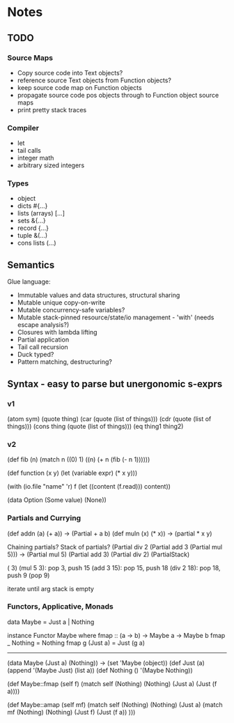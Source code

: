 # Notes

## TODO

### Source Maps

 - Copy source code into Text objects?
 - reference source Text objects from Function objects?
 - keep source code map on Function objects
 - propagate source code pos objects through to Function object source maps
 - print pretty stack traces

### Compiler

 - let
 - tail calls
 - integer math
 - arbitrary sized integers

### Types

 - object
 - dicts #{...}
 - lists (arrays) [...]
 - sets &{...}
 - record {...}
 - tuple &(...)
 - cons lists (...)

## Semantics

Glue language:
 - Immutable values and data structures, structural sharing
 - Mutable unique copy-on-write
 - Mutable concurrency-safe variables?
 - Mutable stack-pinned resource/state/io management - 'with' (needs escape analysis?)
 - Closures with lambda lifting
 - Partial application
 - Tail call recursion
 - Duck typed?
 - Pattern matching, destructuring?

## Syntax - easy to parse but unergonomic s-exprs

### v1

(atom sym)
(quote thing)
(car (quote (list of things)))
(cdr (quote (list of things)))
(cons thing (quote (list of things)))
(eq thing1 thing2)

### v2

(def fib (n)
  (match n
    ((0) 1)
    ((n) (+ n (fib (- n 1))))))

(def function (x y)
  (let (variable expr)
    (* x y)))

(with (io.file "name" 'r) f
  (let 
    ((content (f.read)))
    content))

(data Option
  (Some value)
  (None))

### Partials and Currying

(def addn (a) (+ a)) -> (Partial + a b)
(def muln (x) (* x)) -> (partial * x y)

Chaining partials? Stack of partials?
(Partial div 2 (Partial add 3 (Partial mul 5)))
->
(Partial mul 5)
(Partial add 3)
(Partial div 2)
(PartialStack)

(<PartialStack> 3)
(mul 5 3): pop 3, push 15
(add 3 15): pop 15, push 18
(div 2 18): pop 18, push 9
(pop 9)

iterate until arg stack is empty

### Functors, Applicative, Monads

data Maybe = Just a | Nothing

instance Functor Maybe where
  fmap :: (a -> b) -> Maybe a -> Maybe b
  fmap _ Nothing  = Nothing
  fmap g (Just a) = Just (g a)

---

(data Maybe 
    (Just a)
    (Nothing))
->
(set 'Maybe (object))
(def Just (a) (append '(Maybe Just) (list a))
(def Nothing () '(Maybe Nothing))

(def Maybe::fmap (self f)
  (match self
    (Nothing) (Nothing)
    (Just a) (Just (f a))))

(def Maybe::amap (self mf)
  (match self
    (Nothing) (Nothing)
    (Just a) (match mf
      (Nothing) (Nothing)
      (Just f) (Just (f a))
)))


